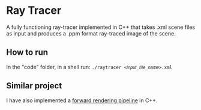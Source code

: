 # Ray Tracer


A fully functioning ray-tracer implemented in C++ that takes .xml scene files as input and produces a .ppm format ray-traced image of the scene.

## How to run

In the "code" folder, in a shell run: `./raytracer <𝑖𝑛𝑝𝑢𝑡_𝑓𝑖𝑙𝑒_𝑛𝑎𝑚𝑒>.xml`


## Similar project

I have also implemented a [forward rendering pipeline](https://github.com/AlyAsad/Rasterizer) in C++.
